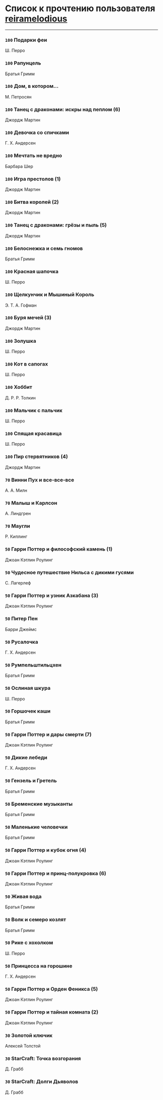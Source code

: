 # Список к прочтению пользователя [reiramelodious](http://vk.com/id6530896)
---

### `100` Подарки феи
Ш. Перро

### `100` Рапунцель
Братья Гримм

### `100` Дом, в котором...
М. Петросян

### `100` Танец с драконами: искры над пеплом (6)
Джордж Мартин

### `100` Девочка со спичками
Г. Х. Андерсен

### `100` Мечтать не вредно
Барбара Шер

### `100` Игра престолов (1)
Джордж Мартин

### `100` Битва королей (2)
Джордж Мартин

### `100` Танец с драконами: грёзы и пыль (5)
Джордж Мартин

### `100` Белоснежка и семь гномов
Братья Гримм

### `100` Красная шапочка
Ш. Перро

### `100` Щелкунчик и Мышиный Король
Э. Т. А. Гофман

### `100` Буря мечей (3)
Джордж Мартин

### `100` Золушка
Ш. Перро

### `100` Кот в сапогах
Ш. Перро

### `100` Хоббит
Д. Р. Р. Толкин

### `100` Мальчик с пальчик
Ш. Перро

### `100` Спящая красавица
Ш. Перро

### `100` Пир стервятников (4)
Джордж Мартин

### `70` Винни Пух и все-все-все
А. А. Милн

### `70` Малыш и Карлсон
А. Линдгрен

### `70` Маугли
Р. Киплинг

### `50` Гарри Поттер и философский камень (1)
Джоан Кэтлин Роулинг

### `50` Чудесное путешествие Нильса с дикими гусями
С. Лагерлеф

### `50` Гарри Поттер и узник Азкабана (3)
Джоан Кэтлин Роулинг

### `50` Питер Пен
Барри Джеймс

### `50` Русалочка
Г. Х. Андерсен

### `50` Румпельштильцхен
Братья Гримм

### `50` Ослиная шкура
Ш. Перро

### `50` Горшочек каши
Братья Гримм

### `50` Гарри Поттер и дары смерти (7)
Джоан Кэтлин Роулинг

### `50` Дикие лебеди
Г. Х. Андерсен

### `50` Гензель и Гретель
Братья Гримм

### `50` Бременские музыканты
Братья Гримм

### `50` Маленькие человечки
Братья Гримм

### `50` Гарри Поттер и кубок огня (4)
Джоан Кэтлин Роулинг

### `50` Гарри Поттер и принц-полукровка (6)
Джоан Кэтлин Роулинг

### `50` Живая вода
Братья Гримм

### `50` Волк и семеро козлят
Братья Гримм

### `50` Рике с хохолком
Ш. Перро

### `50` Принцесса на горошине
Г. Х. Андерсен

### `50` Гарри Поттер и Орден Феникса (5)
Джоан Кэтлин Роулинг

### `50` Гарри Поттер и тайная комната (2)
Джоан Кэтлин Роулинг

### `30` Золотой ключик
Алексей Толстой

### `30` StarCraft: Точка возгорания
Д. Грабб

### `30` StarCraft: Долги Дьяволов
Д. Грабб

